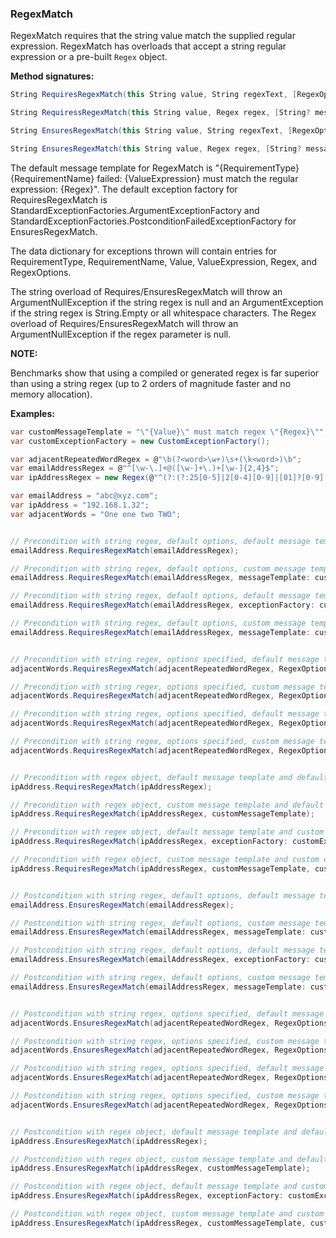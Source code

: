 ### RegexMatch

RegexMatch requires that the string value match the supplied regular expression.
RegexMatch has overloads that accept a string regular expression or a pre-built
```Regex``` object.

**Method signatures:**
```C#
String RequiresRegexMatch(this String value, String regexText, [RegexOptions regexOptions = RegexOptions.None], [String? messageTemplate = null], [IExceptionFactory? exceptionFactory = null], [String? valueExpression = null])

String RequiressRegexMatch(this String value, Regex regex, [String? messageTemplate = null], [IExceptionFactory? exceptionFactory = null], [String? valueExpression = null])

String EnsuresRegexMatch(this String value, String regexText, [RegexOptions regexOptions = RegexOptions.None], [String? messageTemplate = null], [IExceptionFactory? exceptionFactory = null], [String? valueExpression = null])

String EnsuresRegexMatch(this String value, Regex regex, [String? messageTemplate = null], [IExceptionFactory? exceptionFactory = null], [String? valueExpression = null])
```

The default message template for RegexMatch is "{RequirementType} {RequirementName} failed: {ValueExpression} must match the regular expression: {Regex}".
The default exception factory for RequiresRegexMatch is StandardExceptionFactories.ArgumentExceptionFactory 
and StandardExceptionFactories.PostconditionFailedExceptionFactory for 
EnsuresRegexMatch.

The data dictionary for exceptions thrown will contain entries for RequirementType,
RequirementName, Value, ValueExpression, Regex, and RegexOptions.

The string overload of Requires/EnsuresRegexMatch will throw an ArgumentNullException 
if the string regex is null and an ArgumentException if the string regex is 
String.Empty or all whitespace characters. The Regex overload of Requires/EnsuresRegexMatch
will throw an ArgumentNullException if the regex parameter is null.

**NOTE:**

Benchmarks show that using a compiled or generated regex is far superior than using a
string regex (up to 2 orders of magnitude faster and no memory allocation).

**Examples:**
```C#
var customMessageTemplate = "\"{Value}\" must match regex \"{Regex}\"";
var customExceptionFactory = new CustomExceptionFactory();

var adjacentRepeatedWordRegex = @"\b(?<word>\w+)\s+(\k<word>)\b";
var emailAddressRegex = @"^[\w-\.]+@([\w-]+\.)+[\w-]{2,4}$";
var ipAddressRegex = new Regex(@"^(?:(?:25[0-5]|2[0-4][0-9]|[01]?[0-9][0-9]?)\.){3}(?:25[0-5]|2[0-4][0-9]|[01]?[0-9][0-9]?)$");

var emailAddress = "abc@xyz.com";
var ipAddress = "192.168.1.32";
var adjacentWords = "One one two TWO";


// Precondition with string regex, default options, default message template and default exception factory.
emailAddress.RequiresRegexMatch(emailAddressRegex);

// Precondition with string regex, default options, custom message template and default exception factory.
emailAddress.RequiresRegexMatch(emailAddressRegex, messageTemplate: customMessageTemplate);

// Precondition with string regex, default options, default message template and custom exception factory.
emailAddress.RequiresRegexMatch(emailAddressRegex, exceptionFactory: customExceptionFactory);

// Precondition with string regex, default options, custom message template and custom exception factory.
emailAddress.RequiresRegexMatch(emailAddressRegex, messageTemplate: customMessageTemplate, exceptionFactory: customExceptionFactory);


// Precondition with string regex, options specified, default message template and default exception factory.
adjacentWords.RequiresRegexMatch(adjacentRepeatedWordRegex, RegexOptions.IgnoreCase);

// Precondition with string regex, options specified, custom message template and default exception factory.
adjacentWords.RequiresRegexMatch(adjacentRepeatedWordRegex, RegexOptions.IgnoreCase, customMessageTemplate);

// Precondition with string regex, options specified, default message template and custom exception factory.
adjacentWords.RequiresRegexMatch(adjacentRepeatedWordRegex, RegexOptions.IgnoreCase, exceptionFactory: customExceptionFactory);

// Precondition with string regex, options specified, custom message template and custom exception factory.
adjacentWords.RequiresRegexMatch(adjacentRepeatedWordRegex, RegexOptions.IgnoreCase, customMessageTemplate, customExceptionFactory);


// Precondition with regex object, default message template and default exception factory.
ipAddress.RequiresRegexMatch(ipAddressRegex);

// Precondition with regex object, custom message template and default exception factory.
ipAddress.RequiresRegexMatch(ipAddressRegex, customMessageTemplate);

// Precondition with regex object, default message template and custom exception factory.
ipAddress.RequiresRegexMatch(ipAddressRegex, exceptionFactory: customExceptionFactory);

// Precondition with regex object, custom message template and custom exception factory.
ipAddress.RequiresRegexMatch(ipAddressRegex, customMessageTemplate, customExceptionFactory);


// Postcondition with string regex, default options, default message template and default exception factory.
emailAddress.EnsuresRegexMatch(emailAddressRegex);

// Postcondition with string regex, default options, custom message template and default exception factory.
emailAddress.EnsuresRegexMatch(emailAddressRegex, messageTemplate: customMessageTemplate);

// Postcondition with string regex, default options, default message template and custom exception factory.
emailAddress.EnsuresRegexMatch(emailAddressRegex, exceptionFactory: customExceptionFactory);

// Postcondition with string regex, default options, custom message template and custom exception factory.
emailAddress.EnsuresRegexMatch(emailAddressRegex, messageTemplate: customMessageTemplate, exceptionFactory: customExceptionFactory);


// Postcondition with string regex, options specified, default message template and default exception factory.
adjacentWords.EnsuresRegexMatch(adjacentRepeatedWordRegex, RegexOptions.IgnoreCase);

// Postcondition with string regex, options specified, custom message template and default exception factory.
adjacentWords.EnsuresRegexMatch(adjacentRepeatedWordRegex, RegexOptions.IgnoreCase, customMessageTemplate);

// Postcondition with string regex, options specified, default message template and custom exception factory.
adjacentWords.EnsuresRegexMatch(adjacentRepeatedWordRegex, RegexOptions.IgnoreCase, exceptionFactory: customExceptionFactory);

// Postcondition with string regex, options specified, custom message template and custom exception factory.
adjacentWords.EnsuresRegexMatch(adjacentRepeatedWordRegex, RegexOptions.IgnoreCase, customMessageTemplate, customExceptionFactory);


// Postcondition with regex object, default message template and default exception factory.
ipAddress.EnsuresRegexMatch(ipAddressRegex);

// Postcondition with regex object, custom message template and default exception factory.
ipAddress.EnsuresRegexMatch(ipAddressRegex, customMessageTemplate);

// Postcondition with regex object, default message template and custom exception factory.
ipAddress.EnsuresRegexMatch(ipAddressRegex, exceptionFactory: customExceptionFactory);

// Postcondition with regex object, custom message template and custom exception factory.
ipAddress.EnsuresRegexMatch(ipAddressRegex, customMessageTemplate, customExceptionFactory);
```